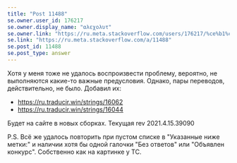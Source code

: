 ```yaml
---
title: "Post 11488"
se.owner.user_id: 176217
se.owner.display_name: "αλεχολυτ"
se.owner.link: "https://ru.meta.stackoverflow.com/users/176217/%ce%b1%ce%bb%ce%b5%cf%87%ce%bf%ce%bb%cf%85%cf%84"
se.link: "https://ru.meta.stackoverflow.com/a/11488"
se.post_id: 11488
se.post_type: answer
---
```

<p>Хотя у меня тоже не удалось воспроизвести проблему, вероятно, не выполняются какие-то важные предусловия. Однако, пары переводов, действительно, не было. Добавил их:</p>
<ul>
<li><a href="https://ru.traducir.win/strings/16062" rel="nofollow noreferrer">https://ru.traducir.win/strings/16062</a></li>
<li><a href="https://ru.traducir.win/strings/16044" rel="nofollow noreferrer">https://ru.traducir.win/strings/16044</a></li>
</ul>
<p>Будет на сайте в новых сборках. Текущая rev 2021.4.15.39090</p>
<p>P.S. Всё же удалось повторить при пустом списке в &quot;Указанные ниже метки:&quot; и наличии хотя бы одной галочки &quot;Без ответов&quot; или &quot;Объявлен конкурс&quot;. Собственно как на картинке у ТС.</p>

